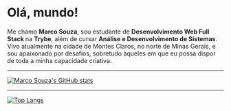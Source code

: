 <h1> Olá, mundo! </h1> 
Me chamo <b> Marco Souza</b>, sou estudante de <b> Desenvolvimento Web Full Stack </b> na <b>Trybe</b>, além de cursar <b>Análise e Desenvolvimento de Sistemas</b>.
Vivo atualmente na cidade de Montes Claros, no norte de Minas Gerais, e sou apaixonado por desafios, sobretudo àqueles em que eu possa dispor de toda a minha capacidade criativa.
<hr />

[![Marco Souza's GitHub stats](https://github-readme-stats.vercel.app/api?username=marcoantoniosz)](https://github.com/marcoantoniosz/github-readme-stats)

<hr />

[![Top Langs](https://github-readme-stats.vercel.app/api/top-langs/?username=marcoantoniosz)](https://github.com/marcoantoniosz/github-readme-stats)

